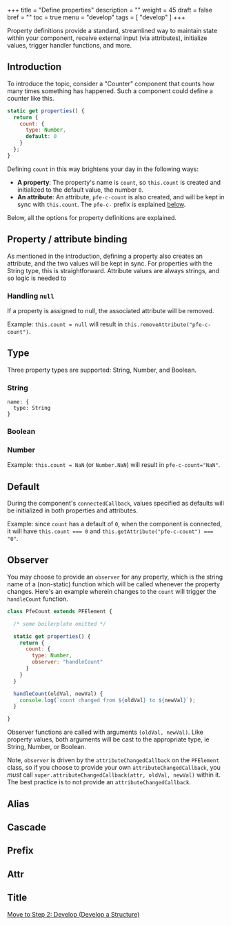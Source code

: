 +++
title = "Define properties"
description = ""
weight = 45
draft = false
bref = ""
toc = true
menu = "develop"
tags = [ "develop" ]
+++

Property definitions provide a standard, streamlined way to maintain state within your component, receive external input (via attributes), initialize values, trigger handler functions, and more.

## Introduction

To introduce the topic, consider a "Counter" component that counts how many times something has happened.  Such a component could define a counter like this.

```javascript
static get properties() {
  return {
    count: {
      type: Number,
      default: 0
    }
  };
}
```

Defining `count` in this way brightens your day in the following ways:

 - **A property**: The property's name is `count`, so `this.count` is created and initialized to the default value, the number `0`.  
 - **An attribute**: An attribute, `pfe-c-count` is also created, and will be kept in sync with `this.count`.  The `pfe-c-` prefix is explained [below](#prefix).

Below, all the options for property definitions are explained.

## Property / attribute binding

As mentioned in the introduction, defining a property also creates an attribute, and the two values will be kept in sync.  For properties with the String type, this is straightforward.  Attribute values are always strings, and so logic is needed to 

### Handling `null`

If a property is assigned to null, the associated attribute will be removed.

Example: `this.count = null` will result in `this.removeAttribute("pfe-c-count")`.

## Type

Three property types are supported: String, Number, and Boolean.

### String

```
name: {
  type: String
}
```

### Boolean

### Number

Example: `this.count = NaN` (or `Number.NaN`) will result in `pfe-c-count="NaN"`.

## Default

During the component's `connectedCallback`, values specified as defaults will be initialized in both properties and attributes.

Example: since `count` has a default of `0`, when the component is connected, it will have `this.count === 0` and `this.getAttribute("pfe-c-count") === "0"`.

## Observer

You may choose to provide an `observer` for any property, which is the string name of a (non-static) function which will be called whenever the property changes.  Here's an example wherein changes to the `count` will trigger the `handleCount` function.

```js
class PfeCount extends PFElement {

  /* some boilerplate omitted */

  static get properties() {
    return {
      count: {
        type: Number,
        observer: "handleCount"
      }
    }
  }

  handleCount(oldVal, newVal) {
    console.log(`count changed from ${oldVal} to ${newVal}`);
  }

}
```

Observer functions are called with arguments `(oldVal, newVal)`.  Like property values, both arguments will be cast to the appropriate type, ie String, Number, or Boolean.

Note, `observer` is driven by the `attributeChangedCallback` on the `PFElement` class, so if you choose to provide your own `attributeChangedCallback`, you _must_ call `super.attributeChangedCallback(attr, oldVal, newVal)` within it.  The best practice is to not provide an `attributeChangedCallback`.


## Alias
## Cascade
## Prefix
## Attr
## Title


[Move to Step 2: Develop (Develop a Structure)](../step-2a/)
